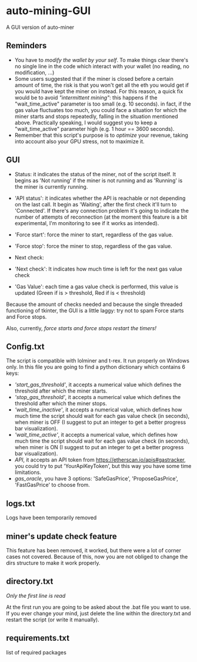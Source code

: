 # auto-mining-GUI

A GUI version of auto-miner

## Reminders

- You have to *modify the wallet by your self*. To make things clear there's no single line in the code which interact with your wallet (no reading, no modification, ...)
- Some users suggested that if the miner is closed before a certain amount of time, the risk is that you won't get all the eth you would get if you would have kept the miner on instead. For this reason, a quick fix would be to avoid *"intermittent mining"*: this happens if the "wait_time_active" parameter is too small (e.g. 10 seconds). in fact, if the gas value fluctuates too much, you could face a situation for which the miner starts and stops repeatedly, falling in the situation mentioned above. Practically speaking, I would suggest you to keep a "wait_time_active" parameter high (e.g. 1 hour == 3600 seconds).
- Remember that this script's purpose is to *optimize* your revenue, taking into account also your GPU stress, not to maximize it.

## GUI

- Status: it indicates the status of the miner, not of the script itself. It begins as 'Not running' if the miner is not running and as 'Running' is the miner is currently running.

- 'API status': it indicates whether the API is reachable or not depending on the last call. It begin as 'Waiting', after the first check it'll turn to 'Connected'. If there's any connection problem it's going to indicate the number of attempts of reconnection (at the moment this feature is a bit experimental, I'm monitoring to see if it works as intended).

- 'Force start': force the miner to start, regardless of the gas value.

- 'Force stop': force the miner to stop, regardless of the gas value.
- Next check:

- 'Next check': It indicates how much time is left for the next gas value check

- 'Gas Value': each time a gas value check is performed, this value is updated (Green if is > threshold, Red if is < threshold)

Because the amount of checks needed and because the single threaded functioning of tkinter, the GUI is a little laggy: try not to spam Force starts and Force stops.

Also, currently, *force starts and force stops restart the timers!*


## Config.txt

The script is compatible with lolminer and t-rex. It run properly on Windows only. In this file you are going to find a python dictionary which contains 6 keys:

- *'start_gas_threshold'*, it accepts a numerical value which defines the threshold after which the miner starts.
- *'stop_gas_threshold'*, it accepts a numerical value which defines the threshold after which the miner stops.
- *'wait_time_inactive'*, it accepts a numerical value, which defines how much time the script should wait for each gas value check (in seconds), when miner is OFF (I suggest to put an integer to get a better progress bar visualization).
- *'wait_time_active'*, it accepts a numerical value, which defines how much time the script should wait for each gas value check (in seconds), when miner is ON (I suggest to put an integer to get a better progress bar visualization).
- *API*, it accepts an API token from https://etherscan.io/apis#gastracker, you could try to put 'YourApiKeyToken', but this way you have some time limitations.
- *gas_oracle*, you have 3 options: 'SafeGasPrice', 'ProposeGasPrice', 'FastGasPrice' to choose from.

## logs.txt

Logs have been temporarily removed

## miner's update check feature

This feature has been removed, it worked, but there were a lot of corner cases not covered. Because of this, now you are not obliged to change the dirs structure to make it work properly.

## directory.txt

*Only the first line is read*

At the first run you are going to be asked about the .bat file you want to use. If you ever change your mind, just delete the line within the directory.txt and restart the script (or write it manually).

## requirements.txt

list of required packages

